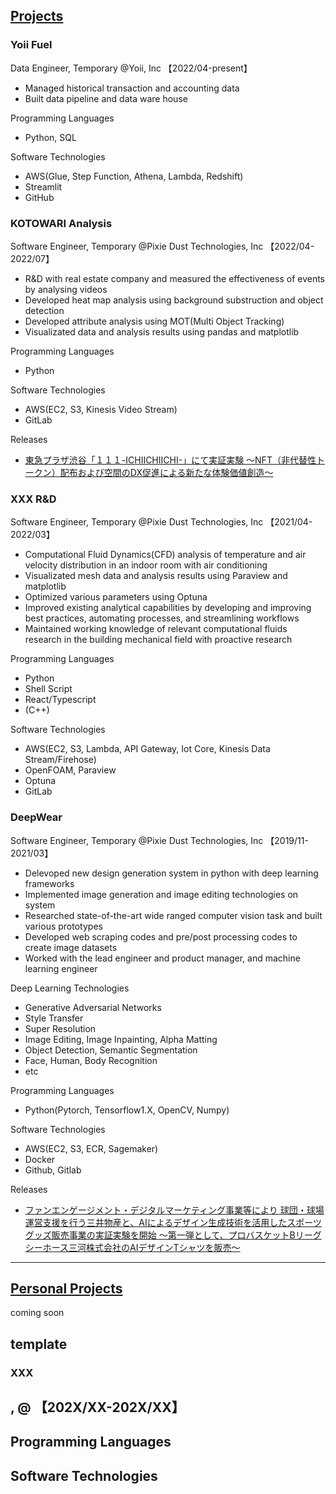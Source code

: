 ## [Projects](#Top)

### Yoii Fuel
Data Engineer, Temporary @Yoii, Inc 【2022/04-present】
- Managed historical transaction and accounting data
- Built data pipeline and data ware house

Programming Languages
- Python, SQL

Software Technologies
- AWS(Glue, Step Function, Athena, Lambda, Redshift)
- Streamlit
- GitHub

### KOTOWARI Analysis
Software Engineer, Temporary @Pixie Dust Technologies, Inc 【2022/04-2022/07】
- R&D with real estate company and measured the effectiveness of events by analysing videos
- Developed heat map analysis using background substruction and object detection
- Developed attribute analysis using MOT(Multi Object Tracking)
- Visualizated data and analysis results using pandas and matplotlib

Programming Languages
- Python

Software Technologies
- AWS(EC2, S3, Kinesis Video Stream)
- GitLab

Releases
- [東急プラザ渋谷「１１１-ICHIICHIICHI-」にて実証実験
～NFT（非代替性トークン）配布および空間のDX促進による新たな体験価値創造～](https://pixiedusttech.com/news_20220311/)


### XXX R&D
Software Engineer, Temporary @Pixie Dust Technologies, Inc 【2021/04-2022/03】
- Computational Fluid Dynamics(CFD) analysis of temperature and air velocity distribution in an indoor room with air conditioning
- Visualizated mesh data and analysis results using Paraview and matplotlib
- Optimized various parameters using Optuna
- Improved existing analytical capabilities by developing and improving best practices, automating processes, and streamlining workflows
- Maintained working knowledge of relevant computational fluids research in the building mechanical field with proactive research

Programming Languages
- Python
- Shell Script
- React/Typescript
- (C++)

Software Technologies
- AWS(EC2, S3, Lambda, API Gateway, Iot Core, Kinesis Data Stream/Firehose)
- OpenFOAM, Paraview
- Optuna
- GitLab

### DeepWear
Software Engineer, Temporary @Pixie Dust Technologies, Inc 【2019/11-2021/03】
- Delevoped new design generation system in python with deep learning frameworks
- Implemented image generation and image editing technologies on system
- Researched state-of-the-art wide ranged computer vision task and built various prototypes
- Developed web scraping codes and pre/post processing codes to create image datasets
- Worked with the lead engineer and product manager, and machine learning engineer

Deep Learning Technologies
- Generative Adversarial Networks
- Style Transfer
- Super Resolution
- Image Editing, Image Inpainting, Alpha Matting
- Object Detection, Semantic Segmentation
- Face, Human, Body Recognition
- etc

Programming Languages
- Python(Pytorch, Tensorflow1.X, OpenCV, Numpy)

Software Technologies
- AWS(EC2, S3, ECR, Sagemaker)
- Docker
- Github, Gitlab

Releases
- [ファンエンゲージメント・デジタルマーケティング事業等により 球団・球場運営支援を行う三井物産と、AIによるデザイン生成技術を活用したスポーツグッズ販売事業の実証実験を開始
～第一弾として、プロバスケットBリーグ シーホース三河株式会社のAIデザインTシャツを販売～](https://pixiedusttech.com/news_20201016/)

---------------------------------------------------------------------------------------------------------------------


## [Personal Projects](#Top)
coming soon

## template

### XXX 
,  @ 【202X/XX-202X/XX】
- 

Programming Languages
- 

Software Technologies
- 
